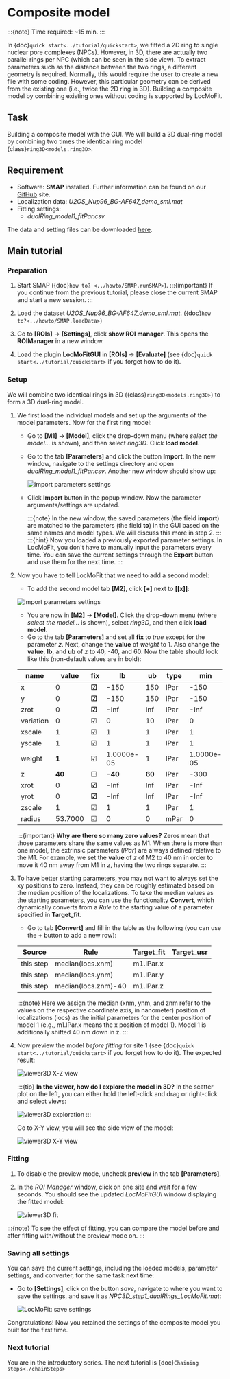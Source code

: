 # Composite model

:::{note}
Time required: ~15 min.
:::

In {doc}`quick start<../tutorial/quickstart>`, we fitted a 2D ring to single nuclear pore complexes (NPCs). However, in 3D, there are actually two parallel rings per NPC (which can be seen in the side view). To extract parameters such as the distance between the two rings, a different geometry is required. Normally, this would require the user to create a new file with some coding. However, this particular geometry can be derived from the existing one (i.e., twice the 2D ring in 3D). Building a composite model by combining existing ones without coding is supported by LocMoFit.

## Task
Building a composite model with the GUI. We will build a 3D dual-ring model by combining two times the identical ring model {class}`ring3D<models.ring3D>`.
	
## Requirement
* Software: **SMAP** installed. Further information can be found on our [GitHub](https://github.com/jries/SMAP/) site.
* Localization data: _U2OS_Nup96_BG-AF647_demo_sml.mat_
* Fitting settings:
	* _dualRing_model1_fitPar.csv_

The data and setting files can be downloaded [here](https://www.embl.de/download/ries/LocMoFit/).

## Main tutorial

### Preparation
1. Start SMAP ({doc}`how to? <../howto/SMAP.runSMAP>`).
	:::{important}
	If you continue from the previous tutorial, please close the current SMAP and start a new session.
	:::
2. Load the dataset _U2OS_Nup96_BG-AF647_demo_sml.mat_. ({doc}`how to?<../howto/SMAP.loadData>`) 

3. Go to **[ROIs]** -> **[Settings]**, click **show ROI manager**. This opens the **ROIManager** in a new window.

4. Load the plugin **LocMoFitGUI** in **[ROIs]** -> **[Evaluate]** (see {doc}`quick start<../tutorial/quickstart>` if you forget how to do it).

### Setup
We will combine two identical rings in 3D ({class}`ring3D<models.ring3D>`) to form a 3D dual-ring model.

1. We first load the individual models and set up the arguments of the model parameters. Now for the first ring model:
	* Go to **[M1]** -> **[Model]**, click the drop-down menu (where _select the model..._ is shown), and then select _ring3D_. Click **load model**. 
	* Go to the tab **[Parameters]** and click the button **Import**. In the new window, navigate to the settings directory and open _dualRing_model1_fitPar.csv_. Another new window should show up:
		
		![import parameters settings](../images/parameters_import.png)
	
	* Click **Import** button in the popup window. Now the parameter arguments/settings are updated.
		
		:::{note}
		In the new window, the saved parameters (the field **import**) are matched to the parameters (the field **to**) in the GUI based on the same names and model types. We will discuss this more in step 2.
		:::
		:::{hint}
		Now you loaded a previously exported parameter settings. In LocMoFit, you don't have to manually input the parameters every time. You can save the current settings through the **Export** button and use them for the next time.
		:::

2. Now you have to tell LocMoFit that we need to add a second model:
	* To add the second model tab **[M2]**, click **[+]** next to **[[x]]**:
	
	![import parameters settings](../images/LocMoFit_M2.png)
	
	* You are now in **[M2]** -> **[Model]**. Click the drop-down menu (where _select the model..._ is shown), select _ring3D_, and then click **load model**. 
	* Go to the tab **[Parameters]** and set all **fix** to _true_ except for the parameter _z_. Next, change the **value** of _weight_ to 1. Also change the **value**, **lb**, and **ub** of _z_ to 40, -40, and 60. Now the table should look like this (non-default values are in bold):
	
	| name | value | fix | lb | ub | type | min | max |
	| --- | --- | --- | --- | --- | --- | --- | --- |
	| x         | 0 | **☑** | -150 | 150 | lPar | -150 | 150 |
	| y         | 0 | **☑** | -150 | 150 | lPar | -150 | 150 |
	| zrot      | 0 | **☑** | -Inf | Inf | lPar | -Inf | Inf |
	| variation | 0 | ☑ | 0 | 10 | lPar | 0 | 20 |
	| xscale    | 1 | ☑ | 1 | 1 | lPar | 1 | 1 |
	| yscale    | 1 | ☑ | 1 | 1 | lPar | 1 | 1 |
	| weight    | **1** | ☑ | 1.0000e-05 | 1 | lPar | 1.0000e-05 | 1 |
	| z         | **40** | ☐ | **-40** | **60** | lPar | -300 | 300 |
	| xrot      | 0 | **☑** | -Inf | Inf | lPar | -Inf | Inf |
	| yrot      | 0 | **☑** | -Inf | Inf | lPar | -Inf | Inf |
	| zscale    | 1 | ☑ | 1 | 1 | lPar | 1 | 1 |
	| radius    | 53.7000 | ☑ | 0 | 0 | mPar | 0 | 100 |
	
	:::{important}
	**Why are there so many zero values?** Zeros mean that those parameters share the same values as M1. When there is more than one model, the extrinsic parameters (_lPar_) are always defined relative to the M1. For example, we set the **value** of _z_ of M2 to 40 nm in order to move it 40 nm away from M1 in _z_, having the two rings separate.
	:::

3. To have better starting parameters, you may not want to always set the xy positions to zero. Instead, they can be roughly estimated based on the median position of the localizations. To take the median values as the starting parameters, you can use the functionality **Convert**, which dynamically converts from a *Rule* to the starting value of a parameter specified in **Target_fit**.
	* Go to tab **[Convert]** and fill in the table as the following (you can use the **+** button to add a new row):
	
	| Source    | Rule             | Target\_fit | Target\_usr |
	| --------- | ---------------- | ----------- | ----------- |
	| this step | median(locs.xnm) | m1.lPar.x   |             |
	| this step | median(locs.ynm) | m1.lPar.y   |             |
	| this step | median(locs.znm)-40 | m1.lPar.z   |             |
	
	:::{note}
	Here we assign the median (xnm, ynm, and znm refer to the values on the respective coordinate axis, in nanometer) position of localizations (locs) as the initial parameters for the center position of model 1 (e.g., m1.lPar.x means the x position of model 1). Model 1 is additionally shifted 40 nm down in z.
	:::

4. Now preview the model _before fitting_ for site 1 (see {doc}`quick start<../tutorial/quickstart>` if you forget how to do it). The expected result: 
	
	![viewer3D X-Z view](../images/viewer3D_XZ.png)
	
	:::{tip}
	**In the viewer, how do I explore the model in 3D?** In the scatter plot on the left, you can either hold the left-click and drag or right-click and select views:
	
	![viewer3D exploration](../images/viewer3D_toXY.png)
	:::
	
	Go to X-Y view, you will see the side view of the model:
	
	![viewer3D X-Y view](../images/viewer3D_XY.png)

### Fitting
1. To disable the preview mode, uncheck **preview** in the tab **[Parameters]**.
	
2. In the _ROI Manager_ window, click on one site and wait for a few seconds. You should see the updated _LocMoFitGUI_ window displaying the fitted model:

	![viewer3D fit](../images/viewer3D_fit.png)

:::{note}
To see the effect of fitting, you can compare the model before and after fitting with/without the preview mode on. 
:::

### Saving all settings
You can save the current settings, including the loaded models, parameter settings, and converter, for the same task next time:
* Go to **[Settings]**, click on the button _save_, navigate to where you want to save the settings, and save it as _NPC3D_step1_dualRings_LocMoFit.mat_:

	![LocMoFit: save settings](../images/LocMoFit_saveSettings.png)

Congratulations! Now you retained the settings of the composite model you built for the first time.

### Next tutorial
You are in the introductory series. The next tutorial is {doc}`Chaining steps<./chainSteps>`
